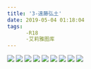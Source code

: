 ```yaml
---
title: '3-遠藤弘土'
date: 2019-05-04 01:18:04
tags:
	  -R18  
	  -艾莉雅图库
---
```

![](https://cdn.jsdelivr.net/gh/Nyaplus-Beta/stcdn@1.5/img/yths3/p0.jpg)
![](https://cdn.jsdelivr.net/gh/Nyaplus-Beta/stcdn@1.5/img/yths3/p1.jpg)
![](https://cdn.jsdelivr.net/gh/Nyaplus-Beta/stcdn@1.5/img/yths3/p2.jpg)
![](https://cdn.jsdelivr.net/gh/Nyaplus-Beta/stcdn@1.5/img/yths3/p3.jpg)
![](https://cdn.jsdelivr.net/gh/Nyaplus-Beta/stcdn@1.5/img/yths3/p4.jpg)
![](https://cdn.jsdelivr.net/gh/Nyaplus-Beta/stcdn@1.5/img/yths3/p5.jpg)
![](https://cdn.jsdelivr.net/gh/Nyaplus-Beta/stcdn@1.5/img/yths3/p6.jpg)
![](https://cdn.jsdelivr.net/gh/Nyaplus-Beta/stcdn@1.5/img/yths3/p7.jpg)
![](https://cdn.jsdelivr.net/gh/Nyaplus-Beta/stcdn@1.5/img/yths3/p8.jpg)